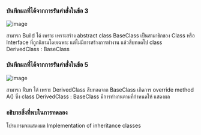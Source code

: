 ### บันทึกผลที่ได้จากการรันคำสั่งในข้อ 3
![image](https://github.com/Chaiyapa/03376836-OOP-2566-Lab-12/assets/144195729/7c052663-3c04-462c-9af3-3ad602872f15)

สามารถ Build ได้ เพราะ เพราะสร้าง abstract class BaseClass เป็นสามาชิกของ Class หรือ Interface ที่ถูกนิยามโดยเฉพาะ แต่ไม่มีการสร้างการทำงาน แล้วสืบทอดไป class DerivedClass : BaseClass
### บันทึกผลที่ได้จากการรันคำสั่งในข้อ 5
![image](https://github.com/Chaiyapa/03376836-OOP-2566-Lab-12/assets/144195729/aec757a8-a043-48ea-bfdc-285f0e49dfb1)

สามารถ Run ได้ เพราะ DerivedClass สืบทอดจาก BaseClass เกิดการ override method A() ซึ่ง class DerivedClass : BaseClass มีการทำงานตามที่กำหนดให้ แสดงผล
### อธิบายสิ่งที่พบในการทดลอง
โปรแกรมจะแสดงผล Implementation of inheritance classes
